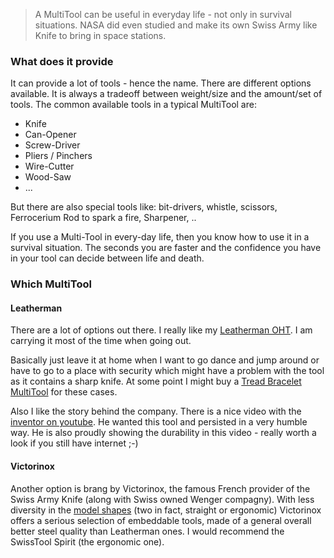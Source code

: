 > A MultiTool can be useful in everyday life - not only in survival situations.
> NASA did even studied and make its own Swiss Army like Knife to bring in space stations.

### What does it provide

It can provide a lot of tools - hence the name. There are different options available. It is always a tradeoff between weight/size and the amount/set of tools.
The common available tools in a typical MultiTool are:

* Knife
* Can-Opener
* Screw-Driver
* Pliers / Pinchers
* Wire-Cutter
* Wood-Saw
* ...

But there are also special tools like: bit-drivers, whistle, scissors, Ferrocerium Rod to spark a fire, Sharpener, ..

If you use a Multi-Tool in every-day life, then you know how to use it in a survival situation. The seconds you are faster and the confidence you have in your tool can decide between life and death.

### Which MultiTool

#### Leatherman
There are a lot of options out there. I really like my [Leatherman OHT](OHTMultiTool).
I am carrying it most of the time when going out.

Basically just leave it at home when I want to go dance and jump around or have to go to a place with security which might have a problem with the tool as it contains a sharp knife. At some point I might buy a [Tread Bracelet MultiTool](TreadMultiTool) for these cases.

Also I like the story behind the company. There is a nice video with the [inventor on youtube](https://www.youtube.com/watch?v=QJwyIF4VBTk). He wanted this tool and persisted in a very humble way. He is also proudly showing the durability in this video - really worth a look if you still have internet ;-)

#### Victorinox
Another option is brang by Victorinox, the famous French provider of the Swiss Army Knife (along with Swiss owned Wenger compagny). With less diversity in the [model shapes](https://www.victorinox.com/global/en/search/product?q=swisstool) (two in fact, straight or ergonomic) Victorinox offers a serious selection of embeddable tools, made of a general overall better steel quality than Leatherman ones. I would recommend the SwissTool Spirit (the ergonomic one).

